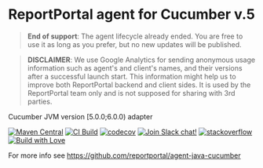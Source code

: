 # ReportPortal agent for Cucumber v.5
> **End of support**: The agent lifecycle already ended. You are free to use it as long as you prefer, but no new updates will be published.

> **DISCLAIMER**: We use Google Analytics for sending anonymous usage information such as agent's and client's names,
> and their versions after a successful launch start. This information might help us to improve both ReportPortal
> backend and client sides. It is used by the ReportPortal team only and is not supposed for sharing with 3rd parties.

Cucumber JVM version [5.0.0;6.0.0) adapter

[![Maven Central](https://img.shields.io/maven-central/v/com.epam.reportportal/agent-java-cucumber5.svg?label=Maven%20Central)](https://central.sonatype.com/artifact/com.epam.reportportal/agent-java-cucumber5)
[![CI Build](https://github.com/reportportal/agent-java-cucumber5/actions/workflows/ci.yml/badge.svg)](https://github.com/reportportal/agent-java-cucumber5/actions/workflows/ci.yml)
[![codecov](https://codecov.io/gh/reportportal/agent-java-cucumber5/branch/develop/graph/badge.svg?token=DU2YT94108)](https://codecov.io/gh/reportportal/agent-java-cucumber5)
[![Join Slack chat!](https://img.shields.io/badge/slack-join-brightgreen.svg)](https://slack.epmrpp.reportportal.io/)
[![stackoverflow](https://img.shields.io/badge/reportportal-stackoverflow-orange.svg?style=flat)](http://stackoverflow.com/questions/tagged/reportportal)
[![Build with Love](https://img.shields.io/badge/build%20with-❤%EF%B8%8F%E2%80%8D-lightgrey.svg)](http://reportportal.io?style=flat)


For more info see https://github.com/reportportal/agent-java-cucumber
